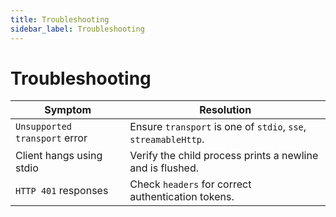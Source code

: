 ```yaml
---
title: Troubleshooting
sidebar_label: Troubleshooting
---
```


# Troubleshooting

| Symptom | Resolution |
| --- | --- |
| `Unsupported transport` error | Ensure `transport` is one of `stdio`, `sse`, `streamableHttp`. |
| Client hangs using stdio | Verify the child process prints a newline and is flushed. |
| `HTTP 401` responses | Check `headers` for correct authentication tokens. |
